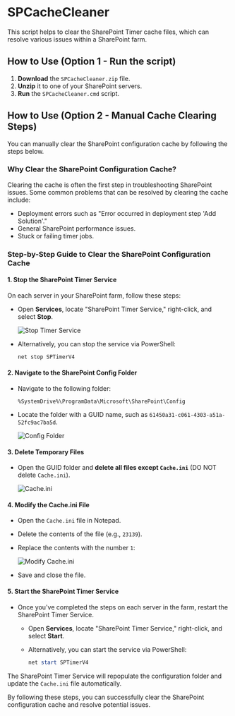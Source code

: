# SPCacheCleaner

This script helps to clear the SharePoint Timer cache files, which can resolve various issues within a SharePoint farm.

## How to Use (Option 1 - Run the script)

1. **Download** the `SPCacheCleaner.zip` file.
2. **Unzip** it to one of your SharePoint servers.
3. **Run** the `SPCacheCleaner.cmd` script.

## How to Use (Option 2 - Manual Cache Clearing Steps)

You can manually clear the SharePoint configuration cache by following the steps below.

### Why Clear the SharePoint Configuration Cache?

Clearing the cache is often the first step in troubleshooting SharePoint issues. Some common problems that can be resolved by clearing the cache include:

- Deployment errors such as "Error occurred in deployment step 'Add Solution'."
- General SharePoint performance issues.
- Stuck or failing timer jobs.

### Step-by-Step Guide to Clear the SharePoint Configuration Cache

#### 1. Stop the SharePoint Timer Service

On each server in your SharePoint farm, follow these steps:

- Open **Services**, locate "SharePoint Timer Service," right-click, and select **Stop**.
  
  ![Stop Timer Service](https://github.com/user-attachments/assets/fe421d10-40ac-4490-9278-c1c53310f6c1)

- Alternatively, you can stop the service via PowerShell:

    ```powershell
    net stop SPTimerV4
    ```

#### 2. Navigate to the SharePoint Config Folder

- Navigate to the following folder:
  
  ```
  %SystemDrive%\ProgramData\Microsoft\SharePoint\Config
  ```

- Locate the folder with a GUID name, such as `61450a31-c061-4303-a51a-52fc9ac7ba5d`.

  ![Config Folder](https://github.com/user-attachments/assets/dbc8341c-373c-483f-84fe-e5f0affec26f)

#### 3. Delete Temporary Files

- Open the GUID folder and **delete all files except `Cache.ini`** (DO NOT delete `Cache.ini`).
  
  ![Cache.ini](https://github.com/user-attachments/assets/7139556d-56a0-4a2c-98ba-ab36adf64a03)

#### 4. Modify the Cache.ini File

- Open the `Cache.ini` file in Notepad.
- Delete the contents of the file (e.g., `23139`).
- Replace the contents with the number `1`:

  ![Modify Cache.ini](https://github.com/user-attachments/assets/8fe46bad-9407-46b7-9463-5fc307269ef7)

- Save and close the file.

#### 5. Start the SharePoint Timer Service

- Once you've completed the steps on each server in the farm, restart the SharePoint Timer Service.
  
  - Open **Services**, locate "SharePoint Timer Service," right-click, and select **Start**.
  
  - Alternatively, you can start the service via PowerShell:

    ```powershell
    net start SPTimerV4
    ```

The SharePoint Timer Service will repopulate the configuration folder and update the `Cache.ini` file automatically.

By following these steps, you can successfully clear the SharePoint configuration cache and resolve potential issues.
